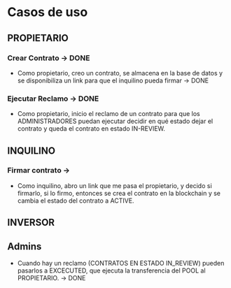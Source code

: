 # Casos de uso


## PROPIETARIO
### Crear Contrato -> DONE
- Como propietario, creo un contrato, se almacena en la base de datos y se disponibiliza un link para que el inquilino pueda firmar -> DONE

### Ejecutar Reclamo -> DONE
- Como propietario, inicio el reclamo de un contrato para que los ADMINISTRADORES puedan ejecutar decidir en qué estado dejar el contrato y queda el contrato en estado IN-REVIEW.

## INQUILINO
### Firmar contrato -> 
- Como inquilino, abro un link que me pasa el propietario, y decido si firmarlo, si lo firmo, entonces se crea el contrato en la blockchain y se cambia el estado del contrato a ACTIVE.

## INVERSOR
##

## Admins
- Cuando hay un reclamo (CONTRATOS EN ESTADO IN_REVIEW) pueden pasarlos a EXCECUTED, que ejecuta la transferencia del POOL al PROPIETARIO.  -> DONE